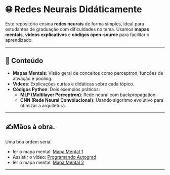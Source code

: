 <!DOCTYPE html>
<html lang="pt">
<head>
  <meta charset="UTF-8">
  <meta name="viewport" content="width=device-width, initial-scale=1.0">
</head>
<body>

  <h1>🌐 Redes Neurais Didáticamente</h1>

  <p>Este repositório ensina <strong>redes neurais</strong> de forma simples, ideal para estudantes de graduação com dificuldades no tema. Usamos <strong>mapas mentais</strong>, <strong>vídeos explicativos</strong> e <strong>códigos open-source</strong> para facilitar o aprendizado.</p>

  <hr>

  <h2>📂 Conteúdo</h2>
  <ul>
    <li><strong>Mapas Mentais</strong>: Visão geral de conceitos como perceptron, funções de ativação e pooling.</li>
    <li><strong>Vídeos</strong>: Explicações curtas e didáticas sobre cada tópico.</li>
    <li><strong>Códigos Python</strong>: Dois exemplos práticos:
      <ul>
        <li><strong>MLP (Multilayer Perceptron)</strong>: Rede neural com backpropagation.</li>
        <li><strong>CNN (Rede Neural Convolucional)</strong>: Usando algoritmo evolutivo para otimizar a arquitetura.</li>
      </ul>
    </li>
  </ul>

  <hr>

  <h2>✍️Mãos à obra.</h2>
  <p>Uma boa ordem seria:</p>
  <ul>
    <li>ler o mapa mental: <a href="https://lucid.app/lucidspark/1f8b320c-8114-4349-af78-05ec1cfd20be/view">Mapa Mental 1</a></li>
    <li>Assistir o vídeo: <a href="https://youtu.be/XkVEJbehCIA?si=xzHVZ_Pks_F-Og9g">Programando Autograd</a></li>
    <li>ler o mapa mental: <a href="https://lucid.app/lucidspark/cbd1e0e0-43a7-4810-8b9a-b9566c6a480b/view">Mapa Mental 2</a></li>
  </ul>

  <hr>


</body>
</html>

